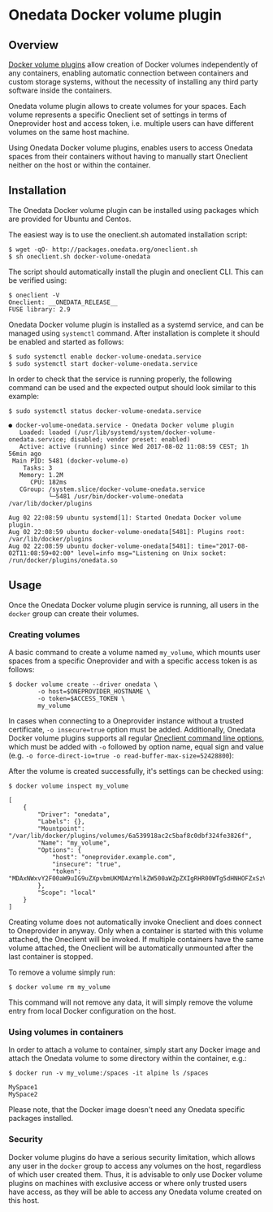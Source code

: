 # Onedata Docker volume plugin

<!-- toc -->

## Overview

[Docker volume plugins](https://docs.docker.com/engine/extend/plugins_volume/)
allow creation of Docker volumes independently of any containers, enabling
automatic connection between containers and custom storage systems, without
the necessity of installing any third party software inside the containers.

Onedata volume plugin allows to create volumes for your spaces. Each volume
represents a specific Oneclient set of settings in terms of Oneprovider host
and access token, i.e. multiple users can have different volumes on the same
host machine.

Using Onedata Docker volume plugins, enables users to access Onedata spaces
from their containers without having to manually start Oneclient neither on the
host or within the container.

## Installation

The Onedata Docker volume plugin can be installed using packages which are
provided for Ubuntu and Centos.

The easiest way is to use the oneclient.sh automated installation script:

```
$ wget -qO- http://packages.onedata.org/oneclient.sh
$ sh oneclient.sh docker-volume-onedata
```

The script should automatically install the plugin and oneclient CLI.
This can be verified using:

```
$ oneclient -V
Oneclient: __ONEDATA_RELEASE__
FUSE library: 2.9
```

Onedata Docker volume plugin is installed as a systemd service, and can be
managed using `systemctl` command. After installation is complete it should
be enabled and started as follows:

```
$ sudo systemctl enable docker-volume-onedata.service
$ sudo systemctl start docker-volume-onedata.service
```

In order to check that the service is running properly, the following command
can be used and the expected output should look similar to this example:

```
$ sudo systemctl status docker-volume-onedata.service

● docker-volume-onedata.service - Onedata Docker volume plugin
   Loaded: loaded (/usr/lib/systemd/system/docker-volume-onedata.service; disabled; vendor preset: enabled)
   Active: active (running) since Wed 2017-08-02 11:08:59 CEST; 1h 56min ago
 Main PID: 5481 (docker-volume-o)
    Tasks: 3
   Memory: 1.2M
      CPU: 182ms
   CGroup: /system.slice/docker-volume-onedata.service
           └─5481 /usr/bin/docker-volume-onedata /var/lib/docker/plugins

Aug 02 22:08:59 ubuntu systemd[1]: Started Onedata Docker volume plugin.
Aug 02 22:08:59 ubuntu docker-volume-onedata[5481]: Plugins root: /var/lib/docker/plugins
Aug 02 22:08:59 ubuntu docker-volume-onedata[5481]: time="2017-08-02T11:08:59+02:00" level=info msg="Listening on Unix socket: /run/docker/plugins/onedata.so
```

## Usage

Once the Onedata Docker volume plugin service is running, all users in the
`docker` group can create their volumes.

### Creating volumes
A basic command to create a volume named `my_volume`, which mounts user spaces
from a specific Oneprovider and with a specific access token is as follows:

```
$ docker volume create --driver onedata \
        -o host=$ONEPROVIDER_HOSTNAME \
        -o token=$ACCESS_TOKEN \
        my_volume
```

In cases when connecting to a Oneprovider instance without a trusted certificate,
`-o insecure=true` option must be added. Additionally, Onedata Docker volume
plugins supports all regular
[Oneclient command line options](../using_onedata/oneclient.md), which must be
added with `-o` followed by option name, equal sign and value
(e.g. `-o force-direct-io=true -o read-buffer-max-size=52428800`):

After the volume is created successfully, it's settings can be checked using:
```
$ docker volume inspect my_volume

[
    {
        "Driver": "onedata",
        "Labels": {},
        "Mountpoint": "/var/lib/docker/plugins/volumes/6a539918ac2c5baf8c0dbf324fe3826f",
        "Name": "my_volume",
        "Options": {
            "host": "oneprovider.example.com",
            "insecure": "true",
            "token": "MDAxNWxvY2F00aW9uIG9uZXpvbmUKMDAzYmlkZW500aWZpZXIgRHR00WTg5dHNHOFZxSzVBZkJhamtaa004wMU5ocWc00azI3WkV00Z00ZkdDJSawowMDFhY2lkIHRpbWUgPCAxNTE5NDgyNDc4CjAwMmZzaWduYXR1cmUgt01Zu6WZ2Wqt3s02nUItRAVDBMYWx6BlBTNQ5KBNqQSDI1"
        },
        "Scope": "local"
    }
]
```

Creating volume does not automatically invoke Oneclient and does connect to
Oneprovider in anyway. Only when a container is started with this volume
attached, the Oneclient will be invoked. If multiple containers have the same
volume attached, the Oneclient will be automatically unmounted after the last
container is stopped.

To remove a volume simply run:

```
$ docker volume rm my_volume
```

This command will not remove any data, it will simply remove the volume entry
from local Docker configuration on the host.

### Using volumes in containers

In order to attach a volume to container, simply start any Docker image and
attach the Onedata volume to some directory within the container, e.g.:

```
$ docker run -v my_volume:/spaces -it alpine ls /spaces

MySpace1
MySpace2
```

Please note, that the Docker image doesn't need any Onedata specific packages
installed.

### Security

Docker volume plugins do have a serious security limitation, which allows any
user in the `docker` group to access any volumes on the host, regardless of
which user created them. Thus, it is advisable to only use Docker volume plugins
on machines with exclusive access or where only trusted users have access, as
they will be able to access any Onedata volume created on this host.
